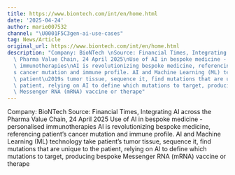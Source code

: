```yaml
---
title: https://www.biontech.com/int/en/home.html
date: '2025-04-24'
author: marie007532
channel: "\U0001F5C3gen-ai-use-cases"
tag: News/Article
original_url: https://www.biontech.com/int/en/home.html
description: "Company: BioNTech \nSource: Financial Times, Integrating AI across the\
  \ Pharma Value Chain, 24 April 2025\nUse of AI in bespoke medicine - personalised\
  \ immunotherapies\nAI is revolutionizing bespoke medicine, referencing patient\u2019\
  s cancer mutation and immune profile. AI and Machine Learning (ML) technology take\
  \ patient\u2019s tumor tissue, sequence it, find mutations that are unique to the\
  \ patient, relying on AI to define which mutations to target, producing bespoke\
  \ Messenger RNA (mRNA) vaccine or therape"
---
```


Company: BioNTech 
Source: Financial Times, Integrating AI across the Pharma Value Chain, 24 April 2025
Use of AI in bespoke medicine - personalised immunotherapies
AI is revolutionizing bespoke medicine, referencing patient’s cancer mutation and immune profile. AI and Machine Learning (ML) technology take patient’s tumor tissue, sequence it, find mutations that are unique to the patient, relying on AI to define which mutations to target, producing bespoke Messenger RNA (mRNA) vaccine or therape